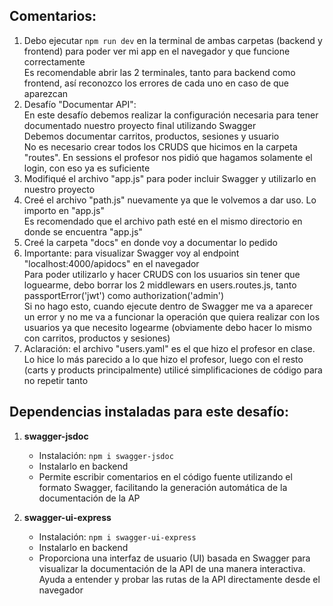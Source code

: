 ## Comentarios:

1. Debo ejecutar `npm run dev` en la terminal de ambas carpetas (backend y frontend) para poder ver mi app en el navegador y que funcione correctamente <br>
   Es recomendable abrir las 2 terminales, tanto para backend como frontend, así reconozco los errores de cada uno en caso de que aparezcan
2. Desafío "Documentar API": <br>
   En este desafío debemos realizar la configuración necesaria para tener documentado nuestro proyecto final utilizando Swagger <br>
   Debemos documentar carritos, productos, sesiones y usuario <br>
   No es necesario crear todos los CRUDS que hicimos en la carpeta "routes". En sessions el profesor nos pidió que hagamos solamente el login, con eso ya es suficiente
3. Modifiqué el archivo "app.js" para poder incluir Swagger y utilizarlo en nuestro proyecto
4. Creé el archivo "path.js" nuevamente ya que le volvemos a dar uso. Lo importo en "app.js" <br>
Es recomendado que el archivo path esté en el mismo directorio en donde se encuentra "app.js"
5. Creé la carpeta "docs" en donde voy a documentar lo pedido
6. Importante: para visualizar Swagger voy al endpoint "localhost:4000/apidocs" en el navegador <br>
   Para poder utilizarlo y hacer CRUDS con los usuarios sin tener que loguearme, debo borrar los 2 middlewars en users.routes.js, tanto passportError('jwt') como authorization('admin') <br>
   Si no hago esto, cuando ejecute dentro de Swagger me va a aparecer un error y no me va a funcionar la operación que quiera realizar con los usuarios ya que necesito logearme (obviamente debo hacer lo mismo con carritos, productos y sesiones)
7. Aclaración: el archivo "users.yaml" es el que hizo el profesor en clase. Lo hice lo más parecido a lo que hizo el profesor, luego con el resto (carts y products principalmente) utilicé simplificaciones de código para no repetir tanto



## Dependencias instaladas para este desafío:

1. **swagger-jsdoc**

   - Instalación: `npm i swagger-jsdoc`
   - Instalarlo en backend
   - Permite escribir comentarios en el código fuente utilizando el formato Swagger, facilitando la generación automática de la documentación de la AP

2. **swagger-ui-express**

   - Instalación: `npm i swagger-ui-express`
   - Instalarlo en backend
   - Proporciona una interfaz de usuario (UI) basada en Swagger para visualizar la documentación de la API de una manera interactiva. Ayuda a entender y probar las rutas de la API directamente desde el navegador